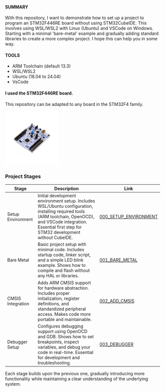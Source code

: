 
#### SUMMARY
With this repository, I want to demonstrate how to set up a project to program an STM32F446RE board without using STM32CubeIDE. This involves using WSL/WSL2 with Linux (Ubuntu) and VSCode on Windows. Starting with a minimal 'bare-metal' example and gradually adding standard libraries to create a more complex project. I hope this can help you in some way.

#### TOOLS 
- ARM Toolchain (default 13.3)
- WSL/WSL2
- Ubuntu (18.04 to 24.04)
- VsCode

#### I used the STM32F446RE board.
This repository can be adapted to any board in the STM32F4 family.

<img src="NUCLEO-F446RE.jpg" alt="NUCLEO-F446RE" style="width:35%;">

### Project Stages

| Stage | Description | Link |
|-------|-------------|------|
| Setup Environment | Initial development environment setup. Includes WSL/Ubuntu configuration, installing required tools (ARM toolchain, OpenOCD), and VSCode integration. Essential first step for STM32 development without CubeIDE. | [000_SETUP_ENVIRONMENT](https://github.com/janieblas/STM32F446E_whitout_stm32CubeIDE/tree/main/000_SETUP_ENVIRONMENT) |
| Bare Metal | Basic project setup with minimal code. Includes startup code, linker script, and a simple LED blink example. Shows how to compile and flash without any HAL or libraries. | [001_BARE_METAL](https://github.com/janieblas/STM32F446E_whitout_stm32CubeIDE/tree/main/001_BARE_METAL) |
| CMSIS Integration | Adds ARM CMSIS support for hardware abstraction. Includes proper initialization, register definitions, and standardized peripheral access. Makes code more portable and maintainable. | [002_ADD_CMSIS](https://github.com/janieblas/STM32F446E_whitout_stm32CubeIDE/tree/main/002_ADD_CMSIS) |
| Debugger Setup | Configures debugging support using OpenOCD and GDB. Shows how to set breakpoints, inspect variables, and debug your code in real-time. Essential for development and troubleshooting. | [003_DEBUGGER](https://github.com/janieblas/STM32F446E_whitout_stm32CubeIDE/tree/main/003_DEBUGGER) |

Each stage builds upon the previous one, gradually introducing more functionality while maintaining a clear understanding of the underlying system.

